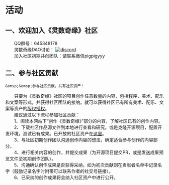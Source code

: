 # 活动

## 一、欢迎加入《灵数奇缘》社区

&emsp;&emsp;QQ群号：645348178  
&emsp;&emsp;灵数奇缘DAO讨论： [![discord](https://img.shields.io/discord/980651218395349013?logo=discord)](https://discord.gg/TDD9jDaP)  
&emsp;&emsp;加入社区初期共创团队：请联系微信pigpigyyy



## 二、参与社区贡献

```{tip}
&emsp;&emsp;参与社区贡献，共有社区资产！
```

&emsp;&emsp;只要为《灵数奇缘》社区的项目创作任意数量的内容，包括程序、美术、配乐和文案等形式，并获得社区团队的接纳。就可以获得社区已有所有美术、配乐、文案等资产的[版权授权](/community/licencing)。  
&emsp;&emsp;建议通过以下流程参加社区贡献：  
&emsp;&emsp;1、阅读本网站下“创作《灵数奇缘》”部分的内容，了解社区已有的创作内容。  
&emsp;&emsp;2、下载社区作品源文件到本地进行查看和研究。或是克隆开源项目，配置开发环境，测试已有成果。已开放的社区资产在[这里](/community/open-assets)。  
&emsp;&emsp;3、与社区初期创作团队沟通创作内容的想法，确定适合参与创作的内容部分。  
&emsp;&emsp;4、进行相关内容的创作，并提交成果（为开源项目提交PR，或是发送成果预览文件至初期创作团队）。  
&emsp;&emsp;5、沟通确认创作成果是否获得采纳，如为初次贡献则在贡献者名单中记录名字（鼓励记录名字时附带可以联系作者的社交号链接）。  
&emsp;&emsp;6、已采纳的创作成果将会纳入社区资产中进行公开。
